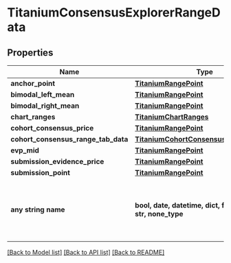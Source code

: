 # TitaniumConsensusExplorerRangeData


## Properties
Name | Type | Description | Notes
------------ | ------------- | ------------- | -------------
**anchor_point** | [**TitaniumRangePoint**](TitaniumRangePoint.md) |  | [optional] 
**bimodal_left_mean** | [**TitaniumRangePoint**](TitaniumRangePoint.md) |  | [optional] 
**bimodal_right_mean** | [**TitaniumRangePoint**](TitaniumRangePoint.md) |  | [optional] 
**chart_ranges** | [**TitaniumChartRanges**](TitaniumChartRanges.md) |  | [optional] 
**cohort_consensus_price** | [**TitaniumRangePoint**](TitaniumRangePoint.md) |  | [optional] 
**cohort_consensus_range_tab_data** | [**TitaniumCohortConsensusRangeTabData**](TitaniumCohortConsensusRangeTabData.md) |  | [optional] 
**evp_mid** | [**TitaniumRangePoint**](TitaniumRangePoint.md) |  | [optional] 
**submission_evidence_price** | [**TitaniumRangePoint**](TitaniumRangePoint.md) |  | [optional] 
**submission_point** | [**TitaniumRangePoint**](TitaniumRangePoint.md) |  | [optional] 
**any string name** | **bool, date, datetime, dict, float, int, list, str, none_type** | any string name can be used but the value must be the correct type | [optional]

[[Back to Model list]](../README.md#documentation-for-models) [[Back to API list]](../README.md#documentation-for-api-endpoints) [[Back to README]](../README.md)


